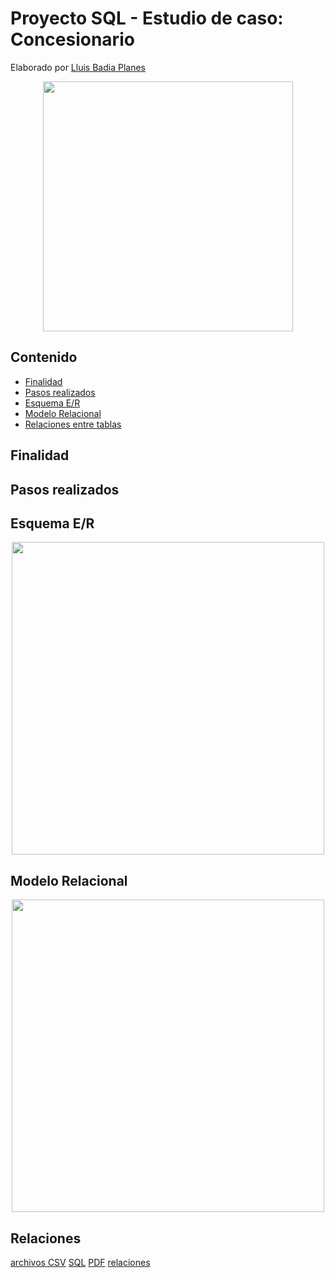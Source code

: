 # Proyecto SQL - Estudio de caso: Concesionario

Elaborado por [Lluis Badia Planes](https://github.com/lluis90badia/lbadialabwork)

<p align="center"><img src="https://www.lawdonut.co.uk/business/sites/lawdonut-business/files/usedcardealer1_0.jpg" height="400"></p>

## Contenido

- [Finalidad](https://github.com/lluis90badia/projects/blob/main/proyecto_SQL_concesionario/README.md#finalidad)
- [Pasos realizados](https://github.com/lluis90badia/projects/blob/main/proyecto_SQL_concesionario/README.md#pasos-realizados)
- [Esquema E/R]()
- [Modelo Relacional]()
- [Relaciones entre tablas](https://github.com/lluis90badia/projects/blob/main/proyecto_SQL_concesionario/README.md#relaciones)

## Finalidad



## Pasos realizados



## Esquema E/R

<p align="center"><img src="https://github.com/lluis90badia/lbadialabwork/blob/main/proyecto_SQL_concesionario/imagenes_modelos/esquema_er.PNG"  height="500"></p>

## Modelo Relacional

<p align="center"><img src="https://github.com/lluis90badia/lbadialabwork/blob/main/proyecto_SQL_concesionario/imagenes_modelos/modelo_rel.PNG"  height="500"></p>

## Relaciones


[archivos CSV](https://github.com/lluis90badia/projects/tree/main/proyecto_SQL_concesionario/archivos_csv)
[SQL](https://github.com/lluis90badia/projects/blob/main/proyecto_SQL_concesionario/concesionario.sql)
[PDF](https://github.com/lluis90badia/projects/blob/main/proyecto_SQL_concesionario/Proyecto_SQL_concesionario.pdf)
[relaciones](https://github.com/lluis90badia/projects/blob/main/proyecto_SQL_concesionario/comprov_relaciones_tablas.txt)
